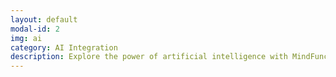 ```yaml
---
layout: default
modal-id: 2
img: ai
category: AI Integration
description: Explore the power of artificial intelligence with MindFunc's AI integration services. We seamlessly incorporate AI technologies into your software solutions, enhancing automation, predictive analytics, and decision-making capabilities. Stay ahead of the curve with intelligent systems that adapt and learn.
---
```

